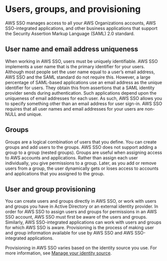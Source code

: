 # Users, groups, and provisioning<a name="users-groups-provisioning"></a>

AWS SSO manages access to all your AWS Organizations accounts, AWS SSO\-integrated applications, and other business applications that support the Security Assertion Markup Language \(SAML\) 2\.0 standard\.

## User name and email address uniqueness<a name="username-email-unique"></a>

When working in AWS SSO, users must be uniquely identifiable\. AWS SSO implements a user name that is the primary identifier for your users\. Although most people set the user name equal to a user’s email address, AWS SSO and the SAML standard do not require this\. However, a large percentage of SAML\-based applications use an email address as the unique identifier for users\. They obtain this from assertions that a SAML identity provider sends during authentication\. Such applications depend upon the uniqueness of email addresses for each user\. As such, AWS SSO allows you to specify something other than an email address for user sign\-in\. AWS SSO requires that all user names and email addresses for your users are non\-NULL and unique\.

## Groups<a name="groups-concept"></a>

Groups are a logical combination of users that you define\. You can create groups and add users to the groups\. AWS SSO does not support adding a group to a group \(nested groups\)\. Groups are useful when assigning access to AWS accounts and applications\. Rather than assign each user individually, you give permissions to a group\. Later, as you add or remove users from a group, the user dynamically gets or loses access to accounts and applications that you assigned to the group\.

## User and group provisioning<a name="user-group-provision"></a>

You can create users and groups directly in AWS SSO, or work with users and groups you have in Active Directory or an external identity provider\. In order for AWS SSO to assign users and groups for permissions in an AWS SSO account, AWS SSO must first be aware of the users and groups\. Similarly, AWS SSO\-integrated applications can work with users and groups for which AWS SSO is aware\. Provisioning is the process of making user and group information available for use by AWS SSO and AWS SSO\-integrated applications\.

Provisioning in AWS SSO varies based on the identity source you use\. For more information, see [Manage your identity source](manage-your-identity-source.md)\.